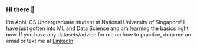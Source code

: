 ### Hi there 👋

<!--
**Agentum07/Agentum07** is a ✨ _special_ ✨ repository because its `README.md` (this file) appears on your GitHub profile.

Here are some ideas to get you started:

- 🔭 I’m currently working on ...
- 🌱 I’m currently learning ...
- 👯 I’m looking to collaborate on ...
- 🤔 I’m looking for help with ...
- 💬 Ask me about ...
- 📫 How to reach me: ...
- 😄 Pronouns: ...
- ⚡ Fun fact: ...
-->

I'm Abhi, CS Undergraduate student at National University of Singapore! I have just gotten into ML and Data Science and am learning the basics right now.
If you have any datasets/advice for me on how to practice, drop me an email or text me at [LinkedIn](https://www.linkedin.com/in/abhishek-gupta-944149198/)
